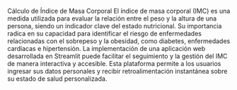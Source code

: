 Cálculo de Índice de Masa Corporal
El índice de masa corporal (IMC) es una medida utilizada para evaluar la relación entre el peso y la altura de una persona, siendo un indicador clave del estado nutricional. Su importancia radica en su capacidad para identificar el riesgo de enfermedades relacionadas con el sobrepeso y la obesidad, como diabetes, enfermedades cardíacas e hipertensión. La implementación de una aplicación web desarrollada en Streamlit puede facilitar el seguimiento y la gestión del IMC de manera interactiva y accesible. Esta plataforma permite a los usuarios ingresar sus datos personales y recibir retroalimentación instantánea sobre su estado de salud personalizada. 
